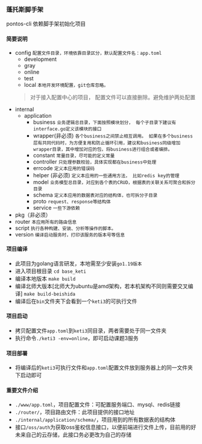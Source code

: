 ### 蓬托斯脚手架
pontos-cli 依赖脚手架初始化项目

#### 简要说明
- config  `配置文件目录，环境依靠目录区分，默认配置文件名：app.toml`
  - development 
  - gray 
  - online 
  - test 
  - local `本地开发环境配置，git仓库忽略。`
  > 对于接入配置中心的项目， 配置文件可以直接删除。避免维护两处配置
- internal
  - application 
    - business `业务逻辑总目录，下面按照模块划分， 每个子目录下建议有interface.go定义该模块的接口`
    - wrapper(非必须) `各个business之间禁止相互调用。 如果在多个business层有共同代码时，为方便复用和防止循环引用，建议和business同级增加wrapper目录，其中增加对应的包，将business进行组合或者编排。`
    - constant `常量目录，尽可能的定义常量`
    - controller `只处理参数校验，具体实现都在business中处理`
    - errcode `定义本应用的错误码`
    - helper (非必须) `定义本应用的一些通用方法， 比如redis key的管理`
    - model `业务模型总目录，对应到各个表的CRUD，根据表的关联关系可聚合和拆分目录`
    - schema `定义本应用的数据表对应的结构体，也可拆分子目录`
    - proto `request、response等结构体`
    - service `一些下游依赖`
- pkg（非必须） 
- router `本应用所有的路由信息`
- script `执行各种构建、安装、分析等操作的脚本。`
- version `编译启动服务时，打印该服务的版本号等信息`

#### 项目编译
- 此项目为golang语言研发，本地需至少安装`go1.19版本`
- 进入项目根目录 `cd base_keti`
- 编译本地版本 `make build`
- 编译北师大版本[北师大为ubuntu是amd架构，若本机架构不同则需要交叉编译] `make build-beishida`
- 编译后在`bin`文件夹下会看到一个`keti3`的可执行文件

#### 项目启动
- 拷贝配置文件`app.toml`到`keti3`同目录，两者需要处于同一文件夹
- 执行命令`./keti3 -env=online`，即可启动课题3服务

#### 项目部署
- 将编译后的`keti3`可执行文件和`app.toml`配置文件放到服务器上的同一文件夹下启动即可


#### 重要文件介绍
- `./www/app.toml`，项目配置文件：可配置服务端口、mysql、redis链接
- `./router/`，项目路由文件：此项目提供的接口地址
- `./internal/application/schema/`，项目用到的所有数据表的结构体
- 接口`/oss/auth`为获取oss鉴权信息接口，以便前端进行文件上传，目前用的好未来自己的云存储，此接口务必更改为自己的存储